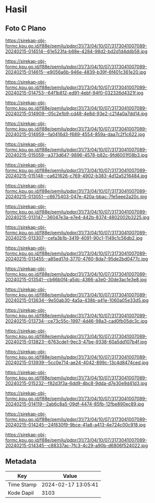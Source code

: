 # Hasil

## Foto C Plano

https://sirekap-obj-formc.kpu.go.id/f88e/pemilu/pdpr/31/73/04/10/07/3173041007089-20240215-014514--61e523fa-b68e-4284-98d2-bd2d1d4ddb58.jpg

https://sirekap-obj-formc.kpu.go.id/f88e/pemilu/pdpr/31/73/04/10/07/3173041007089-20240215-014615--e9056a6b-946e-4839-b39f-6f401c361e20.jpg

https://sirekap-obj-formc.kpu.go.id/f88e/pemilu/pdpr/31/73/04/10/07/3173041007089-20240215-014753--64f1b812-ed91-4ebf-94f0-032326d4321f.jpg

https://sirekap-obj-formc.kpu.go.id/f88e/pemilu/pdpr/31/73/04/10/07/3173041007089-20240215-014909--05c2e1b9-cd48-4e8d-93e2-c214a0a7dd14.jpg

https://sirekap-obj-formc.kpu.go.id/f88e/pemilu/pdpr/31/73/04/10/07/3173041007089-20240215-014959--fa0416d3-f689-4554-859a-daa7c2f1c622.jpg

https://sirekap-obj-formc.kpu.go.id/f88e/pemilu/pdpr/31/73/04/10/07/3173041007089-20240215-015059--a373d647-9896-4578-b82c-9fd6001f08b3.jpg

https://sirekap-obj-formc.kpu.go.id/f88e/pemilu/pdpr/31/73/04/10/07/3173041007089-20240215-015148--ca621626-c769-4902-b383-4d12a5216484.jpg

https://sirekap-obj-formc.kpu.go.id/f88e/pemilu/pdpr/31/73/04/10/07/3173041007089-20240215-013051--c6675403-047e-420a-bbac-7fe5eee2a20c.jpg

https://sirekap-obj-formc.kpu.go.id/f88e/pemilu/pdpr/31/73/04/10/07/3173041007089-20240215-013147--36047e3a-e7e4-442b-8374-4802002b3225.jpg

https://sirekap-obj-formc.kpu.go.id/f88e/pemilu/pdpr/31/73/04/10/07/3173041007089-20240215-013307--cefa3b1b-3419-4091-90c1-1149c1c56db2.jpg

https://sirekap-obj-formc.kpu.go.id/f88e/pemilu/pdpr/31/73/04/10/07/3173041007089-20240215-013455--a85ed17d-3770-4760-8da7-95de2bd0477c.jpg

https://sirekap-obj-formc.kpu.go.id/f88e/pemilu/pdpr/31/73/04/10/07/3173041007089-20240215-013541--cb66b0f4-a5dc-4366-a3e0-30de3ac1e3e8.jpg

https://sirekap-obj-formc.kpu.go.id/f88e/pemilu/pdpr/31/73/04/10/07/3173041007089-20240215-013634--9e50ab30-4a5a-438b-a41e-1060a05e33d5.jpg

https://sirekap-obj-formc.kpu.go.id/f88e/pemilu/pdpr/31/73/04/10/07/3173041007089-20240215-013734--ce73c55c-1997-4d46-98a3-cad0fb05dc3c.jpg

https://sirekap-obj-formc.kpu.go.id/f88e/pemilu/pdpr/31/73/04/10/07/3173041007089-20240215-013823--6763cde1-9ec3-47be-9338-60a5dd107b4f.jpg

https://sirekap-obj-formc.kpu.go.id/f88e/pemilu/pdpr/31/73/04/10/07/3173041007089-20240215-013939--5cc0e714-ae24-4042-899c-13c4d8474ced.jpg

https://sirekap-obj-formc.kpu.go.id/f88e/pemilu/pdpr/31/73/04/10/07/3173041007089-20240215-015232--f82d3f3a-6dd9-4bc8-9dda-d7e30e9d41d3.jpg

https://sirekap-obj-formc.kpu.go.id/f88e/pemilu/pdpr/31/73/04/10/07/3173041007089-20240215-014119--2ab6c8a5-09df-4474-85fb-12fbe890ec89.jpg

https://sirekap-obj-formc.kpu.go.id/f88e/pemilu/pdpr/31/73/04/10/07/3173041007089-20240215-014245--24f830f9-9bce-41a8-a413-4e724c00c918.jpg

https://sirekap-obj-formc.kpu.go.id/f88e/pemilu/pdpr/31/73/04/10/07/3173041007089-20240215-014345--c88337ac-7fc3-4c29-a90b-d6806f524022.jpg


## Metadata

| Key        | Value               |
| ---------- | ------------------- |
| Time Stamp | 2024-02-17 13:05:41 |
| Kode Dapil | 3103                |



